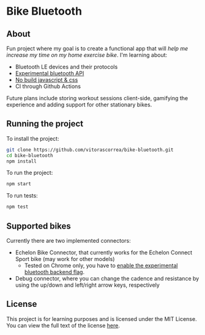 # Bike Bluetooth

## About
Fun project where my goal is to create a functional app that will _help me increase my time on my home exercise bike_. I'm learning about:

- Bluetooth LE devices and their protocols
- [Experimental bluetooth API](https://developer.mozilla.org/en-US/docs/Web/API/Web_Bluetooth_API)
- [No build javascript & css](https://world.hey.com/dhh/you-can-t-get-faster-than-no-build-7a44131c)
- CI through Github Actions

Future plans include storing workout sessions client-side, gamifying the experience and adding support for other stationary bikes.

## Running the project
To install the project:

```bash
git clone https://github.com/vitorascorrea/bike-bluetooth.git
cd bike-bluetooth
npm install
```

To run the project:
```bash
npm start
```

To run tests:
```bash
npm test
```

## Supported bikes

Currently there are two implemented connectors: 
- Echelon Bike Connector, that currently works for the Echelon Connect Sport bike (may work for other models)
  - Tested on Chrome only, you have to [enable the experimental bluetooth backend flag](chrome://flags/#enable-web-bluetooth-new-permissions-backend).
- Debug connector, where you can change the cadence and resistance by using the up/down and left/right arrow keys, respectively


## License
This project is for learning purposes and is licensed under the MIT License. You can view the full text of the license [here](https://opensource.org/license/MIT).
